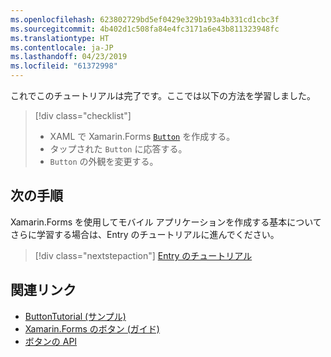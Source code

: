 ```yaml
---
ms.openlocfilehash: 623802729bd5ef0429e329b193a4b331cd1cbc3f
ms.sourcegitcommit: 4b402d1c508fa84e4fc3171a6e43b811323948fc
ms.translationtype: HT
ms.contentlocale: ja-JP
ms.lasthandoff: 04/23/2019
ms.locfileid: "61372998"
---
```

これでこのチュートリアルは完了です。ここでは以下の方法を学習しました。

> [!div class="checklist"]
> - XAML で Xamarin.Forms [`Button`](xref:Xamarin.Forms.Button) を作成する。
> - タップされた `Button` に応答する。
> - `Button` の外観を変更する。

## <a name="next-steps"></a>次の手順

Xamarin.Forms を使用してモバイル アプリケーションを作成する基本についてさらに学習する場合は、Entry のチュートリアルに進んでください。

> [!div class="nextstepaction"]
> [Entry のチュートリアル](~/get-started/tutorials/entry/index.yml)

## <a name="related-links"></a>関連リンク

- [ButtonTutorial (サンプル)](https://developer.xamarin.com/samples/xamarin-forms/GetStarted/Tutorials/ButtonTutorial)
- [Xamarin.Forms のボタン (ガイド)](~/xamarin-forms/user-interface/button.md)
- [ボタンの API](xref:Xamarin.Forms.Button)
